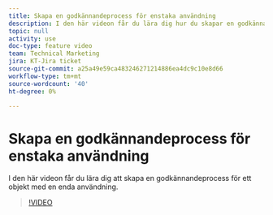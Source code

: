 ```yaml
---
title: Skapa en godkännandeprocess för enstaka användning
description: I den här videon får du lära dig hur du skapar en godkännandeprocess för ett objekt med en enda användning.
topic: null
activity: use
doc-type: feature video
team: Technical Marketing
jira: KT-Jira ticket
source-git-commit: a25a49e59ca483246271214886ea4dc9c10e8d66
workflow-type: tm+mt
source-wordcount: '40'
ht-degree: 0%

---
```


# Skapa en godkännandeprocess för enstaka användning

I den här videon får du lära dig att skapa en godkännandeprocess för ett objekt med en enda användning.

>[!VIDEO](https://video.tv.adobe.com/v/335225/?quality=12&learn=on)
